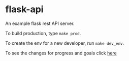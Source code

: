 # flask-api
An example flask rest API server.

To build production, type `make prod`.

To create the env for a new developer, run `make dev_env`.

To see the changes for progress and goals click [here](https://github.com/samanthagburek/KUSS-repo/blob/master/ProgressAndGoals.md)